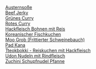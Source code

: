 [Austernsoße](https://radiatortwo.github.io/rezepte/Austernsosse) \
[Beef Jerky](https://radiatortwo.github.io/rezepte/BeefJerky) \
[Grünes Curry](https://radiatortwo.github.io/rezepte/GruenesCurry) \
[Rotes Curry](https://radiatortwo.github.io/rezepte/RotesCurry) \
[Hackfleisch Bohnen mit Reis](https://radiatortwo.github.io/rezepte/HackfleischBohnen) \
[Koreanischer Fischkuchen](https://radiatortwo.github.io/rezepte/KoreanFishCake) \
[Moo Grob (Frittierter Schweinebauch)](https://radiatortwo.github.io/rezepte/MooGrob_FrittierterSchweinebauch) \
[Pad Kana](https://radiatortwo.github.io/rezepte/PadKana) \
[Tteokbokki - Reiskuchen mit Hackfleisch](https://radiatortwo.github.io/rezepte/Tteokbokki_Reiskuchen) \
[Udon Nudeln mit Rindfleisch](https://radiatortwo.github.io/rezepte/UdonNudeln) \
[Zuchini Schupfnudel Pfanne](https://radiatortwo.github.io/rezepte/ZucchiniSchupfnudelPfanne)
